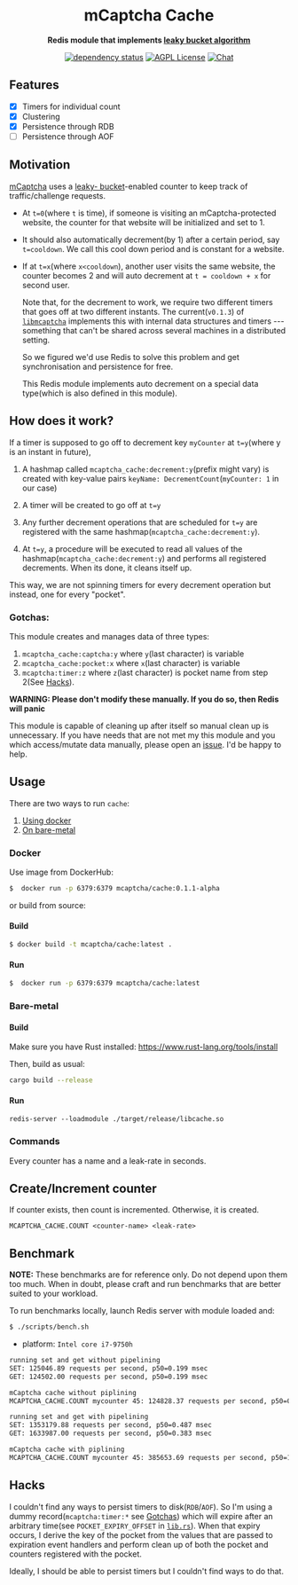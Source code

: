 <div align="center">
  <h1>mCaptcha Cache</h1>
  <p>
    <strong>
      Redis module that implements
      <a href="https://en.wikipedia.org/wiki/Leaky_bucket"
        >leaky bucket algorithm</a
      >
    </strong>
  </p>

[![dependency status](https://deps.rs/repo/github/mCaptcha/cache/status.svg)](https://deps.rs/repo/github/mCaptcha/cache)
[![AGPL License](https://img.shields.io/badge/license-AGPL-blue.svg?style=flat-square)](http://www.gnu.org/licenses/agpl-3.0)
[![Chat](https://img.shields.io/badge/matrix-+mcaptcha:matrix.batsense.net-purple?style=flat-square)](https://matrix.to/#/+mcaptcha:matrix.batsense.net)

</div>

## Features

- [x] Timers for individual count
- [x] Clustering
- [x] Persistence through RDB
- [ ] Persistence through AOF

## Motivation

[mCaptcha](https://github.com/mCaptcha/mCaptcha) uses a [leaky-
bucket](https://en.wikipedia.org/wiki/Leaky_bucket)-enabled counter to
keep track of traffic/challenge requests.

- At `t=0`(where `t` is time), if someone is visiting an mCaptcha-protected website, the
  counter for that website will be initialized and set to 1.

- It should also automatically decrement(by 1) after a certain period, say
  `t=cooldown`. We call this cool down period and is constant for a
  website.

- If at `t=x`(where `x<cooldown`), another user visits the same website,
  the counter becomes 2 and will auto decrement at `t = cooldown + x`
  for second user.

  Note that, for the decrement to work, we require two different timers
  that goes off at two different instants. The current(`v0.1.3`) of
  [`libmcaptcha`](https://github.com/mCaptcha/libmcaptcha/) implements
  this with internal data structures and timers --- something that can't
  be shared across several machines in a distributed setting.

  So we figured we'd use Redis to solve this problem and get
  synchronisation and persistence for free.

  This Redis module implements auto decrement on a special
  data type(which is also defined in this module).

## How does it work?

If a timer is supposed to go off to
decrement key `myCounter` at `t=y`(where y is an instant in future),

1. A hashmap called `mcaptcha_cache:decrement:y`(prefix might vary) is
   created with key-value pairs `keyName: DecrementCount`(`myCounter: 1` in
   our case)

2. A timer will be created to go off at `t=y`
3. Any further decrement operations that are scheduled for `t=y` are
   registered with the same hashmap(`mcaptcha_cache:decrement:y`).

4. At `t=y`, a procedure will be executed to read
   all values of the hashmap(`mcaptcha_cache:decrement:y`) and performs
   all registered decrements. When its done, it cleans itself up.

This way, we are not spinning timers for every decrement operation but
instead, one for every "pocket".

### Gotchas:

This module creates and manages data of three types:

1.  `mcaptcha_cache:captcha:y` where `y`(last character) is variable
2.  `mcaptcha_cache:pocket:x` where `x`(last character) is variable
3.  `mcaptcha:timer:z` where `z`(last character) is pocket name from
    step 2(See [Hacks](#hacks)).

**WARNING: Please don't modify these manually. If you do so, then Redis
will panic**

This module is capable of cleaning up after itself so manual clean up is
unnecessary. If you have needs that are not met my this module and you
which access/mutate data manually, please open an
[issue](https://github.com/mCaptcha/cache/issues). I'd be happy to help.

## Usage

There are two ways to run `cache`:

1. [Using docker](#docker)
2. [On bare-metal](#bare-metal)

### Docker

Use image from DockerHub:

```bash
$  docker run -p 6379:6379 mcaptcha/cache:0.1.1-alpha
```

or build from source:

#### Build

```bash
$ docker build -t mcaptcha/cache:latest .
```

#### Run

```bash
$  docker run -p 6379:6379 mcaptcha/cache:latest
```

### Bare-metal

#### Build

Make sure you have Rust installed:
https://www.rust-lang.org/tools/install

Then, build as usual:

```bash
cargo build --release
```

#### Run

```
redis-server --loadmodule ./target/release/libcache.so
```

### Commands

Every counter has a name and a leak-rate in seconds.

## Create/Increment counter

If counter exists, then count is incremented. Otherwise, it is created.

```redis
MCAPTCHA_CACHE.COUNT <counter-name> <leak-rate>
```

## Benchmark

**NOTE:** These benchmarks are for reference only. Do not depend upon
them too much. When in doubt, please craft and run benchmarks that are
better suited to your workload.

To run benchmarks locally, launch Redis server with module loaded and:

```bash
$ ./scripts/bench.sh
```

- platform: `Intel core i7-9750h`

```bash
running set and get without pipelining
SET: 125046.89 requests per second, p50=0.199 msec
GET: 124502.00 requests per second, p50=0.199 msec

mCaptcha cache without piplining
MCAPTCHA_CACHE.COUNT mycounter 45: 124828.37 requests per second, p50=0.215 msec

running set and get with pipelining
SET: 1353179.88 requests per second, p50=0.487 msec
GET: 1633987.00 requests per second, p50=0.383 msec

mCaptcha cache with piplining
MCAPTCHA_CACHE.COUNT mycounter 45: 385653.69 requests per second, p50=1.959 msec
```

## Hacks

I couldn't find any ways to persist timers to disk(`RDB`/`AOF`). So I'm
using a dummy record(`mcaptcha:timer:*` see [Gotchas](#gotchas)) which
will expire after an arbitrary time(see `POCKET_EXPIRY_OFFSET` in
[`lib.rs`](./src/lib.rs)). When that expiry occurs, I derive the key of
the pocket from the values that are passed to expiration event handlers
and perform clean up of both the pocket and counters registered with the
pocket.

Ideally, I should be able to persist timers but I couldn't find ways to
do that.
